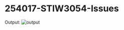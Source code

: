 # 254017-STIW3054-Issues
Output:
![output](https://user-images.githubusercontent.com/43640118/81179241-3c532080-8f5e-11ea-891e-e2766eeb6417.png)

